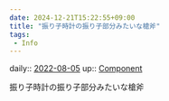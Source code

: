 ```yaml
---
date: 2024-12-21T15:22:55+09:00
title: "振り子時計の振り子部分みたいな槍斧"
tags:
 - Info
---
```


daily:: [2022-08-05](../Daily_Note/2022-08-05.md)
up:: [Component](../Bar/Novel/Chaos/Component.md)

振り子時計の振り子部分みたいな槍斧